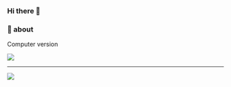 ### Hi there 👋

<!--
**William9527wn/William9527wn** is a ✨ _special_ ✨ repository because its `README.md` (this file) appears on your GitHub profile.


Here are some ideas to get you started:

- 🔭 I’m currently working on ...
- 🌱 I’m currently learning ...
- 👯 I’m looking to collaborate on ...
- 🤔 I’m looking for help with ...
- 💬 Ask me about ...
- 📫 How to reach me: ...
- 😄 Pronouns: ...
- ⚡ Fun fact: ...
-->
### 💬 about
Computer version

<img  src="https://github-readme-stats.vercel.app/api?username=William9527wn&show_icons=true&icon_color=CE1D2D&text_color=718096&bg_color=ffffff&hide_title=true" />

----------------
![](https://visitor-badge.glitch.me/badge?page_id=William9527wn.readme)

